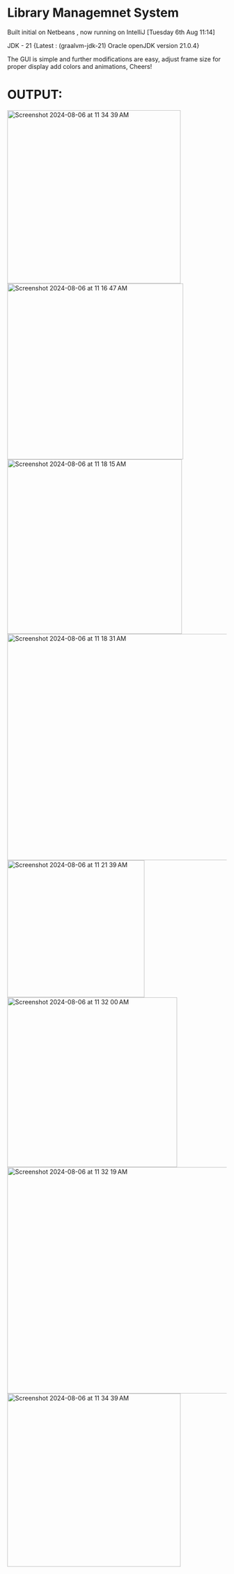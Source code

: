 # Library Managemnet System 
Built initial on Netbeans , now running on IntelliJ [Tuesday 6th Aug 11:14] 

JDK - 21 {Latest : (graalvm-jdk-21) Oracle openJDK version 21.0.4}

The GUI is simple and further modifications are easy, adjust frame size for proper display add colors and animations, Cheers!

# OUTPUT:

<img width="398" alt="Screenshot 2024-08-06 at 11 34 39 AM" src="https://github.com/user-attachments/assets/1df95bfa-0697-4ca2-8ae5-768d68e94841">

<img width="404" alt="Screenshot 2024-08-06 at 11 16 47 AM" src="https://github.com/user-attachments/assets/68716974-e12f-4e8f-97ac-eac1e06f581f">
<img width="401" alt="Screenshot 2024-08-06 at 11 18 15 AM" src="https://github.com/user-attachments/assets/613f66cf-0fce-4ac4-aaa5-722fceb574cc">
<img width="520" alt="Screenshot 2024-08-06 at 11 18 31 AM" src="https://github.com/user-attachments/assets/37bfb560-0238-4a86-85d2-e3bdcfe96790">
<img width="315" alt="Screenshot 2024-08-06 at 11 21 39 AM" src="https://github.com/user-attachments/assets/f3659a42-e823-4ffb-b14d-dd8787466966">
<img width="390" alt="Screenshot 2024-08-06 at 11 32 00 AM" src="https://github.com/user-attachments/assets/f09a37d9-fda9-4af2-b858-3dbb446c4d14">
<img width="520" alt="Screenshot 2024-08-06 at 11 32 19 AM" src="https://github.com/user-attachments/assets/92e2c30b-b519-42e4-97bc-483b1859d695">
<img width="398" alt="Screenshot 2024-08-06 at 11 34 39 AM" src="https://github.com/user-attachments/assets/e2605059-d212-441c-8944-7b4f8386e90d">
